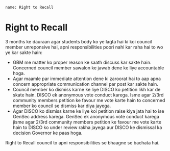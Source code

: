 ```ngMeta
name: Right to Recall
```

# Right to Recall

3 months ke dauraan agar students body ko ye lagta hai ki koi council member unreponsive hai, apni responsibilities poori nahi kar raha hai to wo ye kar sakte hain:
 - GBM me matter ko proper reason ke saath discuss kar sakte hain. Concerned council member sawalon ke jawab dene ke liye accountable hoga.
 - Agar maamle par immediate attention dene ki zaroorat hai to aap apna concern appropriate communication channel par post kar sakte hain.
 - Council member ko dismiss karne ke liye DISCO ko petition likh kar de skate hain. DISCO ek anonymous vote conduct karega. Isme agar 2/3rd community members petition ke favour me vote karte hain to concerned member ko council se dismiss kar diya jayega.
 - Agar DISCO ko dismiss karne ke liye koi petition raise kiya jata hai to ise GenSec address karega. GenSec ek anonymous vote conduct karega jisme agar 2/3rd community members petition ke favour me vote karte hain to DISCO ko under review rakha jayega aur DISCO ke dismissal ka decision Governor ke paas hoga.

Right to Recall council to apni responsibilities se bhaagne se bachata hai.
